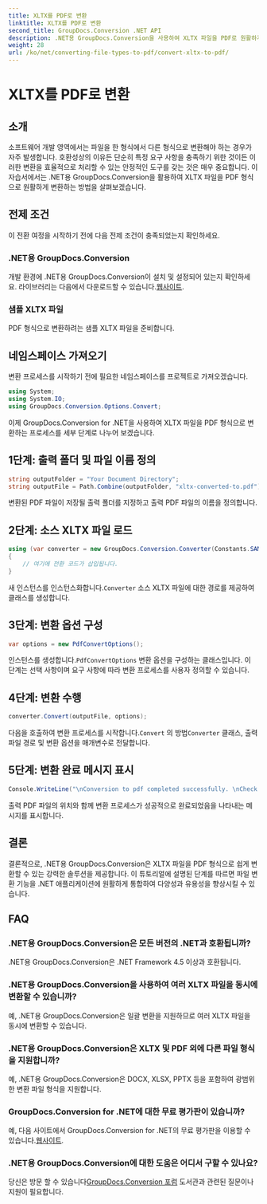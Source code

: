 ```yaml
---
title: XLTX를 PDF로 변환
linktitle: XLTX를 PDF로 변환
second_title: GroupDocs.Conversion .NET API
description: .NET용 GroupDocs.Conversion을 사용하여 XLTX 파일을 PDF로 원활하게 변환하는 방법을 알아보세요. .NET 애플리케이션의 다양성을 향상시키십시오.
weight: 28
url: /ko/net/converting-file-types-to-pdf/convert-xltx-to-pdf/
---
```


# XLTX를 PDF로 변환

## 소개
소프트웨어 개발 영역에서는 파일을 한 형식에서 다른 형식으로 변환해야 하는 경우가 자주 발생합니다. 호환성상의 이유든 단순히 특정 요구 사항을 충족하기 위한 것이든 이러한 변환을 효율적으로 처리할 수 있는 안정적인 도구를 갖는 것은 매우 중요합니다. 이 자습서에서는 .NET용 GroupDocs.Conversion을 활용하여 XLTX 파일을 PDF 형식으로 원활하게 변환하는 방법을 살펴보겠습니다. 
## 전제 조건
이 전환 여정을 시작하기 전에 다음 전제 조건이 충족되었는지 확인하세요.
### .NET용 GroupDocs.Conversion
 개발 환경에 .NET용 GroupDocs.Conversion이 설치 및 설정되어 있는지 확인하세요. 라이브러리는 다음에서 다운로드할 수 있습니다.[웹사이트](https://releases.groupdocs.com/conversion/net/).
### 샘플 XLTX 파일
PDF 형식으로 변환하려는 샘플 XLTX 파일을 준비합니다.

## 네임스페이스 가져오기
변환 프로세스를 시작하기 전에 필요한 네임스페이스를 프로젝트로 가져오겠습니다.

```csharp
using System;
using System.IO;
using GroupDocs.Conversion.Options.Convert;
```

이제 GroupDocs.Conversion for .NET을 사용하여 XLTX 파일을 PDF 형식으로 변환하는 프로세스를 세부 단계로 나누어 보겠습니다.
## 1단계: 출력 폴더 및 파일 이름 정의
```csharp
string outputFolder = "Your Document Directory";
string outputFile = Path.Combine(outputFolder, "xltx-converted-to.pdf");
```
변환된 PDF 파일이 저장될 출력 폴더를 지정하고 출력 PDF 파일의 이름을 정의합니다.
## 2단계: 소스 XLTX 파일 로드
```csharp
using (var converter = new GroupDocs.Conversion.Converter(Constants.SAMPLE_XLTX))
{
    // 여기에 전환 코드가 삽입됩니다.
}
```
 새 인스턴스를 인스턴스화합니다.`Converter` 소스 XLTX 파일에 대한 경로를 제공하여 클래스를 생성합니다.
## 3단계: 변환 옵션 구성
```csharp
var options = new PdfConvertOptions();
```
 인스턴스를 생성합니다.`PdfConvertOptions` 변환 옵션을 구성하는 클래스입니다. 이 단계는 선택 사항이며 요구 사항에 따라 변환 프로세스를 사용자 정의할 수 있습니다.
## 4단계: 변환 수행
```csharp
converter.Convert(outputFile, options);
```
 다음을 호출하여 변환 프로세스를 시작합니다.`Convert` 의 방법`Converter` 클래스, 출력 파일 경로 및 변환 옵션을 매개변수로 전달합니다.
## 5단계: 변환 완료 메시지 표시
```csharp
Console.WriteLine("\nConversion to pdf completed successfully. \nCheck output in {0}", outputFolder);
```
출력 PDF 파일의 위치와 함께 변환 프로세스가 성공적으로 완료되었음을 나타내는 메시지를 표시합니다.

## 결론
결론적으로, .NET용 GroupDocs.Conversion은 XLTX 파일을 PDF 형식으로 쉽게 변환할 수 있는 강력한 솔루션을 제공합니다. 이 튜토리얼에 설명된 단계를 따르면 파일 변환 기능을 .NET 애플리케이션에 원활하게 통합하여 다양성과 유용성을 향상시킬 수 있습니다.
## FAQ
### .NET용 GroupDocs.Conversion은 모든 버전의 .NET과 호환됩니까?
.NET용 GroupDocs.Conversion은 .NET Framework 4.5 이상과 호환됩니다.
### .NET용 GroupDocs.Conversion을 사용하여 여러 XLTX 파일을 동시에 변환할 수 있습니까?
예, .NET용 GroupDocs.Conversion은 일괄 변환을 지원하므로 여러 XLTX 파일을 동시에 변환할 수 있습니다.
### .NET용 GroupDocs.Conversion은 XLTX 및 PDF 외에 다른 파일 형식을 지원합니까?
예, .NET용 GroupDocs.Conversion은 DOCX, XLSX, PPTX 등을 포함하여 광범위한 변환 파일 형식을 지원합니다.
### GroupDocs.Conversion for .NET에 대한 무료 평가판이 있습니까?
 예, 다음 사이트에서 GroupDocs.Conversion for .NET의 무료 평가판을 이용할 수 있습니다.[웹사이트](https://releases.groupdocs.com/).
### .NET용 GroupDocs.Conversion에 대한 도움은 어디서 구할 수 있나요?
 당신은 방문 할 수 있습니다[GroupDocs.Conversion 포럼](https://forum.groupdocs.com/c/conversion/11) 도서관과 관련된 질문이나 지원이 필요합니다.